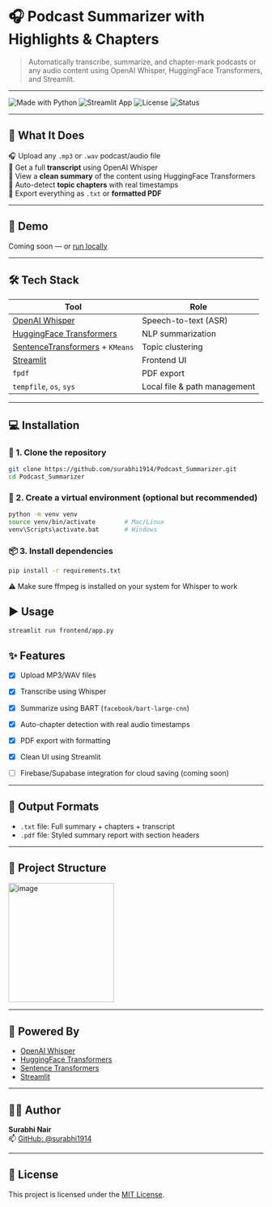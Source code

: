 # 🎧 Podcast Summarizer with Highlights & Chapters

> Automatically transcribe, summarize, and chapter-mark podcasts or any audio content using OpenAI Whisper, HuggingFace Transformers, and Streamlit.

---

![Made with Python](https://img.shields.io/badge/Made%20with-Python-blue)
![Streamlit App](https://img.shields.io/badge/Built%20with-Streamlit-orange)
![License](https://img.shields.io/github/license/surabhi1914/Podcast_Summarizer)
![Status](https://img.shields.io/badge/Status-In%20Progress-yellow)

---

## 🧠 What It Does

🎧 Upload any `.mp3` or `.wav` podcast/audio file  
📝 Get a full **transcript** using OpenAI Whisper  
🧠 View a **clean summary** of the content using HuggingFace Transformers  
📌 Auto-detect **topic chapters** with real timestamps  
📄 Export everything as `.txt` or **formatted PDF**  


---

## 🚀 Demo

Coming soon — or [run locally](#-installation)

---

## 🛠️ Tech Stack

| Tool | Role |
|------|------|
| [OpenAI Whisper](https://github.com/openai/whisper) | Speech-to-text (ASR) |
| [HuggingFace Transformers](https://huggingface.co/transformers/) | NLP summarization |
| [SentenceTransformers](https://www.sbert.net/) + `KMeans` | Topic clustering |
| [Streamlit](https://streamlit.io/) | Frontend UI |
| `fpdf` | PDF export |
| `tempfile`, `os`, `sys` | Local file & path management |

---

## 💻 Installation

### 🔧 1. Clone the repository

```bash
git clone https://github.com/surabhi1914/Podcast_Summarizer.git
cd Podcast_Summarizer
```

### 🐍 2. Create a virtual environment (optional but recommended)
```bash
python -m venv venv
source venv/bin/activate        # Mac/Linux
venv\Scripts\activate.bat       # Windows
```

### 📦 3. Install dependencies
```bash
pip install -r requirements.txt
```
⚠️ Make sure ffmpeg is installed on your system for Whisper to work

## ▶️ Usage

```bash
streamlit run frontend/app.py

```

## ✨ Features

- [x] Upload MP3/WAV files  
- [x] Transcribe using Whisper  
- [x] Summarize using BART (`facebook/bart-large-cnn`)  
- [x] Auto-chapter detection with real audio timestamps  
- [x] PDF export with formatting  
- [x] Clean UI using Streamlit  
- [ ] Firebase/Supabase integration for cloud saving (coming soon)  


---

## 📄 Output Formats

- `.txt` file: Full summary + chapters + transcript  
- `.pdf` file: Styled summary report with section headers  

---

## 📁 Project Structure

<img width="208" height="235" alt="image" src="https://github.com/user-attachments/assets/52bbb35a-25b5-4945-a6dd-32357abc7ec9" />


---

## 🤖 Powered By

- [OpenAI Whisper](https://openai.com/research/whisper)
- [HuggingFace Transformers](https://huggingface.co/models)
- [Sentence Transformers](https://www.sbert.net/)
- [Streamlit](https://streamlit.io/)

---

## 🧑‍💻 Author

**Surabhi Nair**  
📫 [GitHub: @surabhi1914](https://github.com/surabhi1914)

---

## 📄 License

This project is licensed under the [MIT License](LICENSE).




